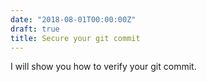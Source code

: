 ```yaml
---
date: "2018-08-01T00:00:00Z"
draft: true 
title: Secure your git commit
---
```


I will show you how to verify your git commit.
